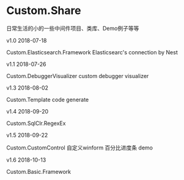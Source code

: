 # Custom.Share
日常生活的小的一些中间件项目、类库、Demo例子等等

v1.0 2018-07-18 

Custom.Elasticsearch.Framework  Elasticsearc's connection by Nest

v1.1 2018-07-26

Custom.DebuggerVisualizer  custom debugger visualizer

v1.3 2018-08-02

Custom.Template code generate

v1.4 2018-09-20

Custom.SqlClr.RegexEx

v1.5 2018-09-22

Custom.CustomControl 自定义winform 百分比进度条 demo

v1.6 2018-10-13

Custom.Basic.Framework